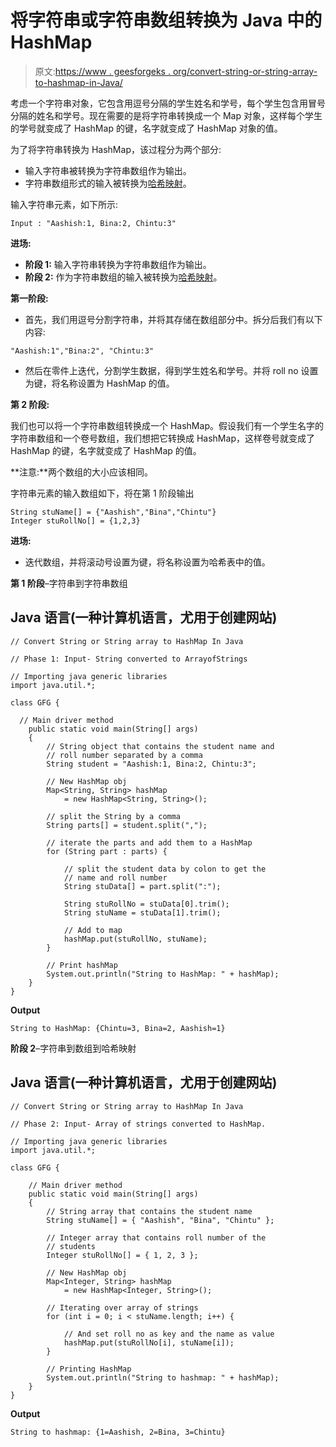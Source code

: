 # 将字符串或字符串数组转换为 Java 中的 HashMap

> 原文:[https://www . geesforgeks . org/convert-string-or-string-array-to-hashmap-in-Java/](https://www.geeksforgeeks.org/convert-string-or-string-array-to-hashmap-in-java/)

考虑一个字符串对象，它包含用逗号分隔的学生姓名和学号，每个学生包含用冒号分隔的姓名和学号。现在需要的是将字符串转换成一个 Map 对象，这样每个学生的学号就变成了 HashMap 的键，名字就变成了 HashMap 对象的值。

为了将字符串转换为 HashMap，该过程分为两个部分:

*   输入字符串被转换为字符串数组作为输出。
*   字符串数组形式的输入被转换为[哈希映射](https://www.geeksforgeeks.org/java-util-hashmap-in-java/)。

输入字符串元素，如下所示:

```
Input : "Aashish:1, Bina:2, Chintu:3"
```

**进场:**

*   **阶段 1:** 输入字符串转换为字符串数组作为输出。
*   **阶段 2:** 作为字符串数组的输入被转换为[哈希映射](https://www.geeksforgeeks.org/java-util-hashmap-in-java/)。

**第一阶段:**

*   首先，我们用逗号分割字符串，并将其存储在数组部分中。拆分后我们有以下内容:

```
"Aashish:1","Bina:2", "Chintu:3"
```

*   然后在零件上迭代，分割学生数据，得到学生姓名和学号。并将 roll no 设置为键，将名称设置为 HashMap 的值。

**第 2 阶段:**

我们也可以将一个字符串数组转换成一个 HashMap。假设我们有一个学生名字的字符串数组和一个卷号数组，我们想把它转换成 HashMap，这样卷号就变成了 HashMap 的键，名字就变成了 HashMap 的值。

**注意:**两个数组的大小应该相同。

字符串元素的输入数组如下，将在第 1 阶段输出

```
String stuName[] = {"Aashish","Bina","Chintu"}
Integer stuRollNo[] = {1,2,3}
```

**进场:**

*   迭代数组，并将滚动号设置为键，将名称设置为哈希表中的值。

**第 1 阶段**–字符串到字符串数组

## Java 语言(一种计算机语言，尤用于创建网站)

```
// Convert String or String array to HashMap In Java

// Phase 1: Input- String converted to ArrayofStrings

// Importing java generic libraries
import java.util.*;

class GFG {

  // Main driver method
    public static void main(String[] args)
    {
        // String object that contains the student name and
        // roll number separated by a comma
        String student = "Aashish:1, Bina:2, Chintu:3";

        // New HashMap obj
        Map<String, String> hashMap
            = new HashMap<String, String>();

        // split the String by a comma
        String parts[] = student.split(",");

        // iterate the parts and add them to a HashMap
        for (String part : parts) {

            // split the student data by colon to get the
            // name and roll number
            String stuData[] = part.split(":");

            String stuRollNo = stuData[0].trim();
            String stuName = stuData[1].trim();

            // Add to map
            hashMap.put(stuRollNo, stuName);
        }

        // Print hashMap
        System.out.println("String to HashMap: " + hashMap);
    }
}
```

**Output**

```
String to HashMap: {Chintu=3, Bina=2, Aashish=1}
```

**阶段 2**–字符串到数组到哈希映射

## Java 语言(一种计算机语言，尤用于创建网站)

```
// Convert String or String array to HashMap In Java

// Phase 2: Input- Array of strings converted to HashMap.

// Importing java generic libraries
import java.util.*;

class GFG {

    // Main driver method
    public static void main(String[] args)
    {
        // String array that contains the student name
        String stuName[] = { "Aashish", "Bina", "Chintu" };

        // Integer array that contains roll number of the
        // students
        Integer stuRollNo[] = { 1, 2, 3 };

        // New HashMap obj
        Map<Integer, String> hashMap
            = new HashMap<Integer, String>();

        // Iterating over array of strings
        for (int i = 0; i < stuName.length; i++) {

            // And set roll no as key and the name as value
            hashMap.put(stuRollNo[i], stuName[i]);
        }

        // Printing HashMap
        System.out.println("String to hashmap: " + hashMap);
    }
}
```

**Output**

```
String to hashmap: {1=Aashish, 2=Bina, 3=Chintu}
```